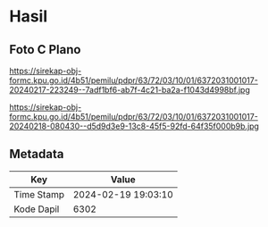 # Hasil

## Foto C Plano

https://sirekap-obj-formc.kpu.go.id/4b51/pemilu/pdpr/63/72/03/10/01/6372031001017-20240217-223249--7adf1bf6-ab7f-4c21-ba2a-f1043d4998bf.jpg

https://sirekap-obj-formc.kpu.go.id/4b51/pemilu/pdpr/63/72/03/10/01/6372031001017-20240218-080430--d5d9d3e9-13c8-45f5-92fd-64f35f000b9b.jpg


## Metadata

| Key        | Value               |
| ---------- | ------------------- |
| Time Stamp | 2024-02-19 19:03:10 |
| Kode Dapil | 6302                |



